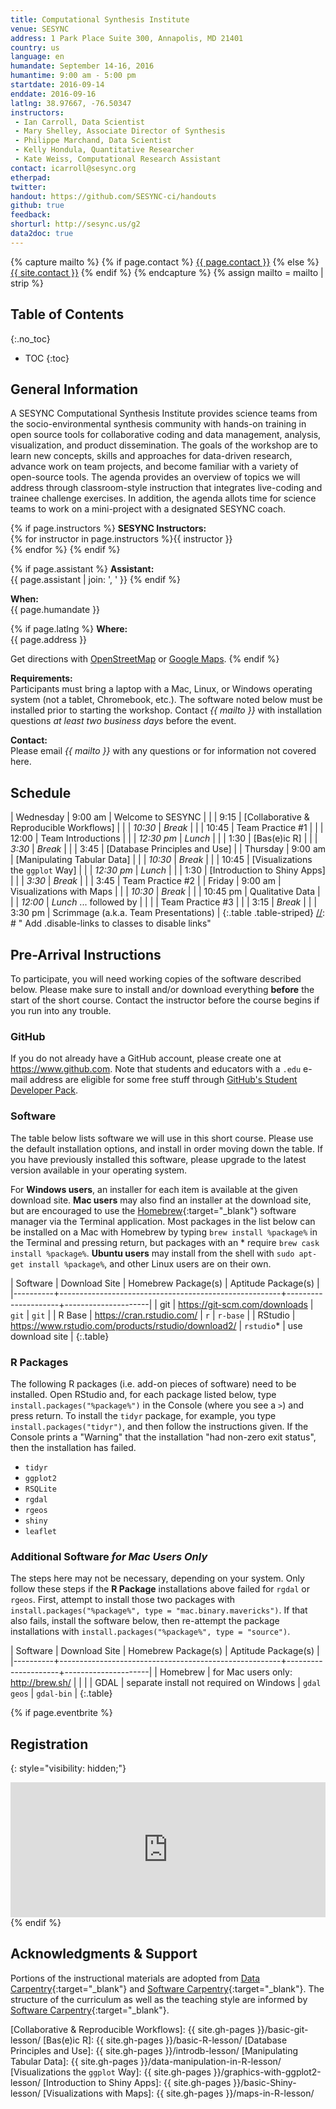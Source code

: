 ```yaml
---
title: Computational Synthesis Institute
venue: SESYNC
address: 1 Park Place Suite 300, Annapolis, MD 21401
country: us
language: en
humandate: September 14-16, 2016
humantime: 9:00 am - 5:00 pm
startdate: 2016-09-14
enddate: 2016-09-16
latlng: 38.97667, -76.50347
instructors:
 - Ian Carroll, Data Scientist
 - Mary Shelley, Associate Director of Synthesis
 - Philippe Marchand, Data Scientist
 - Kelly Hondula, Quantitative Researcher
 - Kate Weiss, Computational Research Assistant
contact: icarroll@sesync.org
etherpad:
twitter:
handout: https://github.com/SESYNC-ci/handouts
github: true
feedback:
shorturl: http://sesync.us/g2
data2doc: true
---
```


[//]: # " Capture additional variables. "

{% capture mailto %}
{% if page.contact %}
  <a href='mailto:{{page.contact}}'>{{ page.contact }}</a>
{% else %}
  <a href='mailto:{{site.contact}}'>{{ site.contact }}</a>
{% endif %}
{% endcapture %}
{% assign mailto = mailto | strip %}

[//]: # " Edit the values in the parameter block above to be appropriate for your bootcamp. "
[//]: # " Please use three-letter month names for the 'humandate' field. "

## Table of Contents
{:.no_toc}

* TOC
{:toc}

## General Information

A SESYNC Computational Synthesis Institute provides science teams from the socio-environmental synthesis community with hands-on training in open source tools for collaborative coding and data management, analysis, visualization, and product dissemination.
The goals of the workshop are to learn new concepts, skills and approaches for data-driven research, advance work on team projects, and become familiar with a variety of open-source tools.
The agenda provides an overview of topics we will address through classroom-style instruction that integrates live-coding and trainee challenge exercises.
In addition, the agenda allots time for science teams to work on a mini-project with a designated SESYNC coach.

[//]: # " This block displays the instructors' names if they are available. "

{% if page.instructors %}
**SESYNC Instructors:**  
{% for instructor in page.instructors %}{{ instructor }}  
{% endfor %}
{% endif %}

{% if page.assistant %}
**Assistant:**  
{{ page.assistant | join: ', ' }}
{% endif %}

[//]: # " Modify this block to reflect the target audience for your bootcamp. "
[//]: # " In particular, if it is only open to people from a particular institution, "
[//]: # " or if specialized prerequisite knowledge is required, please mention that. "

**When:**  
{{ page.humandate }}

[//]: # " This block displays the address and links to a map showing directions. "
{% if page.latlng %}
**Where:**  
{{ page.address }}
  
Get directions with
<a href="//www.openstreetmap.org/?mlat={{ page.latlng | replace:',','&mlon=' }}&zoom=16">OpenStreetMap</a> or
<a href="//maps.google.com/maps?q={{ page.latlng }}">Google Maps</a>.
{% endif %}

[//]: # " Modify the block below if there are any special requirements. "

**Requirements:**  
Participants must bring a laptop with a Mac, Linux, or Windows operating system (not a tablet, Chromebook, etc.). The software noted below must be installed prior to starting the workshop. Contact *{{ mailto }}* with installation questions *at least two business days* before the event.

[//]: # " The following block automatically inserts a contact email address if one has been specified for the page. "
[//]: # " If one hasn't, this block inserts the generic contact address for Software Carpentry. "

**Contact:**  
Please email *{{ mailto }}* with any questions or for information not covered here.

[//]: # " Edit this block to show the syllabus and schedule for your bootcamp. "

## Schedule

| Wednesday | 9:00 am    | Welcome to SESYNC                        |
|           | 9:15       | [Collaborative & Reproducible Workflows] |
|           | *10:30*    | *Break*                                  |
|           | 10:45      | Team Practice #1                         |
|           | 12:00      | Team Introductions                       |
|           | *12:30 pm* | *Lunch*                                  |
|           | 1:30       | [Bas(e)ic R]                             |
|           | *3:30*     | *Break*                                  |
|           | 3:45       | [Database Principles and Use]            |
| Thursday  | 9:00 am    | [Manipulating Tabular Data]              |
|           | *10:30*    | *Break*                                  |
|           | 10:45      | [Visualizations the `ggplot` Way]        |
|           | *12:30 pm* | *Lunch*                                  |
|           | 1:30       | [Introduction to Shiny Apps]             |
|           | *3:30*     | *Break*                                  |
|           | 3:45       | Team Practice #2                         |
| Friday    | 9:00 am    | Visualizations with Maps                 |
|           | *10:30*    | *Break*                                  |
|           | 10:45 pm   | Qualitative Data                         |
|           | *12:00*    | *Lunch*  ... followed by                 |
|           |            | Team Practice #3                         |
|           | 3:15       | *Break*                                  |
|           | 3:30 pm    | Scrimmage (a.k.a. Team Presentations)    |
{:.table .table-striped}
[//]: # " Add .disable-links to classes to disable links"

[//]: # " Edit the setup instructions in _includes/setup.html to reflect your bootcamp. "
[//]: # " (In particular, most bootcamps teach either Python or R, not both.) "

## Pre-Arrival Instructions

To participate, you will need working copies of the software described below.
Please make sure to install and/or download everything **before** the start of the short course.
Contact the instructor before the course begins if you run into any trouble.

### GitHub

If you do not already have a GitHub account, please create one at <https://www.github.com>.
Note that students and educators with a `.edu` e-mail address are eligible for some free stuff through [GitHub's Student Developer Pack](https://education.github.com/pack).

### Software

The table below lists software we will use in this short course.
Please use the default installation options, and install in order moving down the table.
If you have previously installed this software, please upgrade to the latest version available in your operating system.

For **Windows users**, an installer for each item is available at the given download site.
**Mac users** may also find an installer at the download site, but are encouraged to use the [Homebrew](http://brew.sh){:target="_blank"} software manager via the Terminal application.
Most packages in the list below can be installed on a Mac with Homebrew by typing `brew install %package%` in the Terminal and pressing return, but packages with an * require `brew cask install %package%`.
**Ubuntu users** may install from the shell with `sudo apt-get install %package%`, and other Linux users are on their own.

| Software | Download Site                                         | Homebrew Package(s) | Aptitude Package(s) |
|----------+-------------------------------------------------------+---------------------+---------------------|
| git      | <https://git-scm.com/downloads>                       | `git`               | `git`               |
| R Base   | <https://cran.rstudio.com/>                           | `r`                 | `r-base`            |
| RStudio  | <https://www.rstudio.com/products/rstudio/download2/> | `rstudio`*          | use download site   |
{:.table}

### R Packages

The following R packages (i.e. add-on pieces of software) need to be installed. Open RStudio and, for each package listed below, type `install.packages("%package%")` in the Console (where you see a `>`) and press return. To install the `tidyr` package, for example, you type `install.packages("tidyr")`, and then follow the instructions given. If the Console prints a "Warning" that the installation "had non-zero exit status", then the installation has failed.

- `tidyr`
- `ggplot2`
- `RSQLite`
- `rgdal`
- `rgeos`
- `shiny`
- `leaflet`

### Additional Software *for Mac Users Only*

The steps here may not be necessary, depending on your system. Only follow these steps if the **R Package** installations above failed for `rgdal` or `rgeos`. First, attempt to install those two packages with `install.packages("%package%", type = "mac.binary.mavericks")`. If that also fails, install the software below, then re-attempt the package installations with `install.packages("%package%", type = "source")`.

| Software | Download Site                                         | Homebrew Package(s) | Aptitude Package(s) |
|----------+-------------------------------------------------------+---------------------+---------------------|
| Homebrew | for Mac users only: <http://brew.sh/>                 |                     |                     |
| GDAL     | separate install not required on Windows              | `gdal geos`         | `gdal-bin`          |
{:.table}

{% if page.eventbrite %}
## Registration
{: style="visibility: hidden;"}

<iframe src="https://www.eventbrite.com/tickets-external?eid={{ page.eventbrite }}&ref=etckt" frameborder="0" width="100%" height="216px" scrolling="no"></iframe>
{% endif %}

## Acknowledgments & Support
Portions of the instructional materials are adopted from [Data Carpentry](http://www.datacarpentry.org){:target="_blank"} and [Software Carpentry](http://software-carpentry.org){:target="_blank"}.
The structure of the curriculum as well as the teaching style are informed by [Software Carpentry](http://software-carpentry.org){:target="_blank"}.

[//]: # " Links by reference "

[Collaborative & Reproducible Workflows]: {{ site.gh-pages }}/basic-git-lesson/
[Bas(e)ic R]: {{ site.gh-pages }}/basic-R-lesson/
[Database Principles and Use]: {{ site.gh-pages }}/introdb-lesson/
[Manipulating Tabular Data]: {{ site.gh-pages }}/data-manipulation-in-R-lesson/
[Visualizations the `ggplot` Way]: {{ site.gh-pages }}/graphics-with-ggplot2-lesson/
[Introduction to Shiny Apps]: {{ site.gh-pages }}/basic-Shiny-lesson/
[Visualizations with Maps]: {{ site.gh-pages }}/maps-in-R-lesson/

